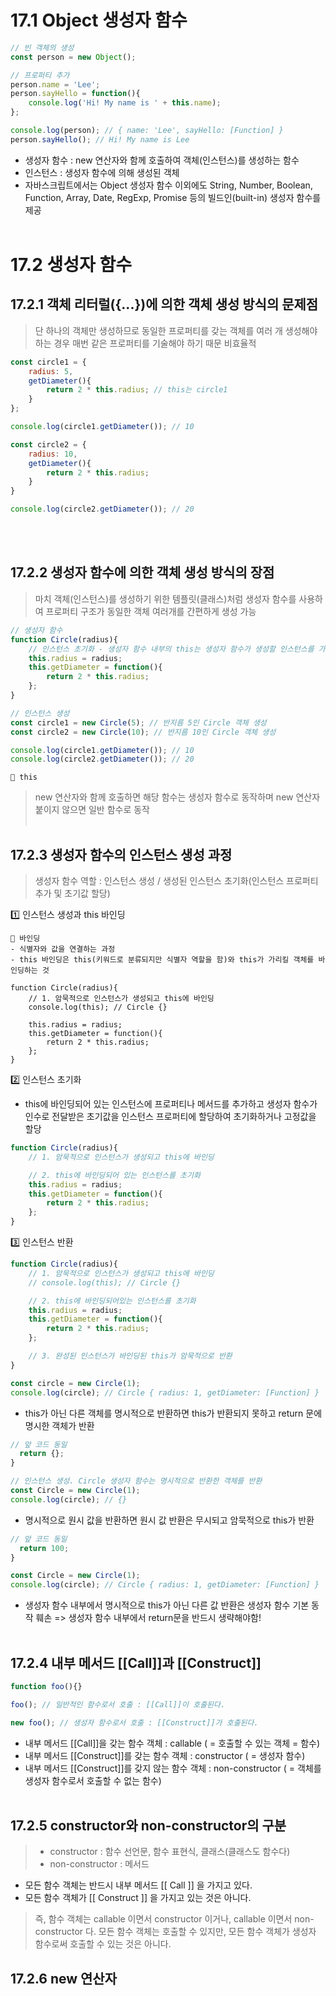# 17.1 Object 생성자 함수
```js
// 빈 객체의 생성
const person = new Object();

// 프로퍼티 추가
person.name = 'Lee';
person.sayHello = function(){
    console.log('Hi! My name is ' + this.name);
};

console.log(person); // { name: 'Lee', sayHello: [Function] }
person.sayHello(); // Hi! My name is Lee
```
+ 생성자 함수 : new 연산자와 함께 호출하여 객체(인스턴스)를 생성하는 함수
+ 인스턴스 : 생성자 함수에 의해 생성된 객체
+ 자바스크립트에서는 Object 생성자 함수 이외에도 String, Number, Boolean, Function, Array, Date, RegExp, Promise 등의 빌드인(built-in) 생성자 함수를 제공
<br/><br/>
# 17.2 생성자 함수
## 17.2.1 객체 리터럴({...})에 의한 객체 생성 방식의 문제점
> 단 하나의 객체만 생성하므로 동일한 프로퍼티를 갖는 객체를 여러 개 생성해야 하는 경우 매번 같은 프로퍼티를 기술해야 하기 때문 비효율적
```js
const circle1 = {
    radius: 5,
    getDiameter(){
        return 2 * this.radius; // this는 circle1
    }
};

console.log(circle1.getDiameter()); // 10

const circle2 = {
    radius: 10,
    getDiameter(){
        return 2 * this.radius;
    }
}

console.log(circle2.getDiameter()); // 20
```
<br/><br/>
## 17.2.2 생성자 함수에 의한 객체 생성 방식의 장점
> 마치 객체(인스턴스)를 생성하기 위한 템플릿(클래스)처럼 생성자 함수를 사용하여 프로퍼티 구조가 동일한 객체 여러개를 간편하게 생성 가능
```js
// 생성자 함수
function Circle(radius){
    // 인스턴스 초기화 - 생성자 함수 내부의 this는 생성자 함수가 생성할 인스턴스를 가리킴 
    this.radius = radius;
    this.getDiameter = function(){
        return 2 * this.radius;
    };
}

// 인스턴스 생성
const circle1 = new Circle(5); // 반지름 5인 Circle 객체 생성
const circle2 = new Circle(10); // 반지름 10인 Circle 객체 생성

console.log(circle1.getDiameter()); // 10
console.log(circle2.getDiameter()); // 20
```
```
📔 this
```
> new 연산자와 함께 호출하면 해당 함수는 생성자 함수로 동작하며 new 연산자 붙이지 않으면 일반 함수로 동작
<br/><br/>
## 17.2.3 생성자 함수의 인스턴스 생성 과정
> 생성자 함수 역할 : 인스턴스 생성 / 생성된 인스턴스 초기화(인스턴스 프로퍼티 추가 및 초기값 할당)<br/>

1️⃣ 인스턴스 생성과 this 바인딩
```
📔 바인딩
- 식별자와 값을 연결하는 과정
- this 바인딩은 this(키워드로 분류되지만 식별자 역할을 함)와 this가 가리킬 객체를 바인딩하는 것
```
```
function Circle(radius){
    // 1. 암묵적으로 인스턴스가 생성되고 this에 바인딩
    console.log(this); // Circle {}

    this.radius = radius;
    this.getDiameter = function(){
        return 2 * this.radius;
    };
}
```
2️⃣ 인스턴스 초기화
+ this에 바인딩되어 있는 인스턴스에 프로퍼티나 메서드를 추가하고 생성자 함수가 인수로 전달받은 초기값을 인스턴스 프로퍼티에 할당하여 초기화하거나 고정값을 할당
```js
function Circle(radius){
    // 1. 암묵적으로 인스턴스가 생성되고 this에 바인딩

    // 2. this에 바인딩되어 있는 인스턴스를 초기화
    this.radius = radius;
    this.getDiameter = function(){
        return 2 * this.radius;
    };
}
```
3️⃣ 인스턴스 반환
```js
function Circle(radius){
    // 1. 암묵적으로 인스턴스가 생성되고 this에 바인딩
    // console.log(this); // Circle {}

    // 2. this에 바인딩되어있는 인스턴스를 초기화
    this.radius = radius;
    this.getDiameter = function(){
        return 2 * this.radius;
    };

    // 3. 완성된 인스턴스가 바인딩된 this가 암묵적으로 반환
}

const circle = new Circle(1);
console.log(circle); // Circle { radius: 1, getDiameter: [Function] }
```
+ this가 아닌 다른 객체를 명시적으로 반환하면 this가 반환되지 못하고 return 문에 명시한 객체가 반환
```js
// 앞 코드 동일
  return {};
}

// 인스턴스 생성. Circle 생성자 함수는 명시적으로 반환한 객체를 반환
const Circle = new Circle(1);
console.log(circle); // {}
```
+ 명시적으로 원시 값을 반환하면 원시 값 반환은 무시되고 암묵적으로 this가 반환
```js
// 앞 코드 동일
  return 100;
}

const Circle = new Circle(1);
console.log(circle); // Circle { radius: 1, getDiameter: [Function] }
```
+ 생성자 함수 내부에서 명시적으로 this가 아닌 다른 값 반환은 생성자 함수 기본 동작 훼손 => 생성자 함수 내부에서 return문을 반드시 생략해야함!
<br/><br/>
## 17.2.4 내부 메서드 [[Call]]과 [[Construct]]
```js
function foo(){}

foo(); // 일반적인 함수로서 호출 : [[Call]]이 호출된다.

new foo(); // 생성자 함수로서 호출 : [[Construct]]가 호출된다.  
```
+ 내부 메서드 [[Call]]을 갖는 함수 객체 : callable ( = 호출할 수 있는 객체 = 함수)
+ 내부 메서드 [[Construct]]를 갖는 함수 객체 : constructor ( = 생성자 함수)
+ 내부 메서드 [[Construct]]를 갖지 않는 함수 객체 : non-constructor ( = 객체를 생성자 함수로서 호출할 수 없는 함수)
<br/><br/>
## 17.2.5 constructor와 non-constructor의 구분
> - constructor : 함수 선언문, 함수 표현식, 클래스(클래스도 함수다)
> - non-constructor : 메서드
+ 모든 함수 객체는 반드시 내부 메서드 [[ Call ]] 을 가지고 있다.
+ 모든 함수 객체가 [[ Construct ]] 을 가지고 있는 것은 아니다.
> 즉, 함수 객체는 callable 이면서 constructor 이거나, callable 이면서 non-constructor 다. 모든 함수 객체는 호출할 수 있지만, 모든 함수 객체가 생성자 함수로써 호출할 수 있는 것은 아니다.
## 17.2.6 new 연산자




